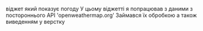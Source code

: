 віджет який показує погоду 
У цьому віджетті я попрацював з даними з постороннього API 'openweathermap.org' 
Займався їх обробкою а також виведенням у верстку